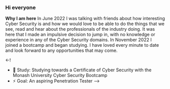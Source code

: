 ### **Hi everyone**
**Why I am here**
In June 2022 I was talking with friends about how interesting Cyber Security is and how we would love to be able to do the things that we see, read and hear about the professionals of the industry doing. It was here that I made an impulsive decision to jump in, with no knowledge or experience in any of the Cyber Security domains.
In November 2022 I joined a bootcamp and began studying. I have loved every minute to date and look forward to any opportunities that may come. 

<-!
- 🌱 Study:    Studying towards a Certificate of Cyber Security with the Monash University Cyber Security Bootcamp
- ⚡ Goal:     An aspiring Penetration Tester
-->
